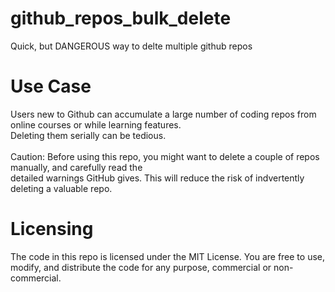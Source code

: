 # github_repos_bulk_delete
Quick, but DANGEROUS way to delte multiple github repos

# Use Case
Users new to Github can accumulate a large number of coding repos from online courses or while learning features.
<br>Deleting them serially can be tedious.
<br>
<br>
Caution: Before using this repo, you might want to delete a couple of repos manually, and carefully read the 
<br>
detailed warnings GitHub gives.  This will reduce the risk of indvertently deleting a valuable repo.

# Licensing
The code in this repo is licensed under the MIT License. You are free to use, modify, and distribute
the code for any purpose, commercial or non-commercial.
